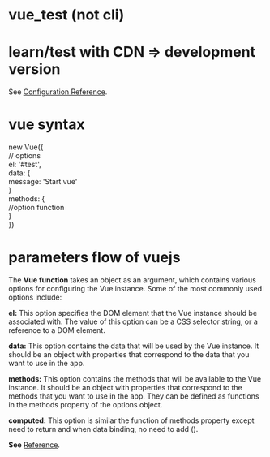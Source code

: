 # vue_test (not cli)

# learn/test with CDN => development version

See [Configuration Reference](https://v2.vuejs.org/v2/guide/).

# vue syntax

new Vue({ <br>
  // options <br>
  el: '#test',<br>
  data: {<br>
          message: 'Start vue'<br>
        }<br>
  methods: {<br>
              //option function<br>
           }  
})<br>

# parameters flow of vuejs

The **Vue function** takes an object as an argument, which contains various options for configuring the Vue instance. Some of the most commonly used options include:

**el:** This option specifies the DOM element that the Vue instance should be associated with. The value of this option can be a CSS selector string, or a reference to a DOM element.

**data:** This option contains the data that will be used by the Vue instance. It should be an object with properties that correspond to the data that you want to use in the app.

**methods:** This option contains the methods that will be available to the Vue instance. It should be an object with properties that correspond to the methods that you want to use in the app.  They can be defined as functions in the methods property of the options object. 

**computed:** This option is similar the function of methods property except need to return and when data binding, no need to add ().

**See** [Reference](https://www.udemy.com/course/vuejs-fast-crash-course/?ranMID=39197&ranEAID=JVFxdTr9V80&ranSiteID=JVFxdTr9V80-Ht4AnJCYgERPLP3ltaqxBA&LSNPUBID=JVFxdTr9V80&utm_source=aff-campaign&utm_medium=udemyads).
